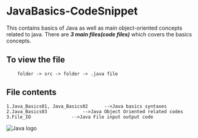 # JavaBasics-CodeSnippet
This contains basics of Java as well as main object-oriented concepts related to java.
There are ***3 main files(code files)*** which covers the basics concepts.

## To view the file
        folder -> src -> folder -> .java file
	
## File contents
	1.Java_Basics01, Java_Basics02		-->Java basics syntaxes
	2.Java_Basics03				-->Java Object Oriented related codes
	3.File_IO				-->Java File input output code
![Java logo](https://brandlogos.net/wp-content/uploads/2013/03/java-eps-vector-logo.png)
